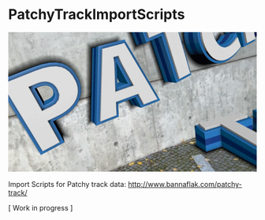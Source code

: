 # PatchyTrackImportScripts
![Alt text](PatchyTrack.gif?raw=true "Well, hello there.")

Import Scripts for Patchy track data:
http://www.bannaflak.com/patchy-track/

[ Work in progress ]

